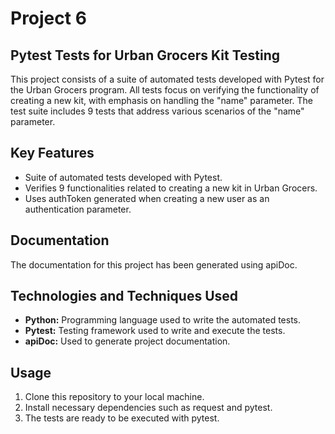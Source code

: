 # Project 6
## Pytest Tests for Urban Grocers Kit Testing

This project consists of a suite of automated tests developed with Pytest for the Urban Grocers program.
All tests focus on verifying the functionality of creating a new kit, with emphasis on handling the "name" parameter.
The test suite includes 9 tests that address various scenarios of the "name" parameter.

## Key Features
- Suite of automated tests developed with Pytest.
- Verifies 9 functionalities related to creating a new kit in Urban Grocers.
- Uses authToken generated when creating a new user as an authentication parameter.

## Documentation
The documentation for this project has been generated using apiDoc.

## Technologies and Techniques Used
- **Python:** Programming language used to write the automated tests.
- **Pytest:** Testing framework used to write and execute the tests.
- **apiDoc:** Used to generate project documentation.

## Usage
1. Clone this repository to your local machine.
2. Install necessary dependencies such as request and pytest.
3. The tests are ready to be executed with pytest.
